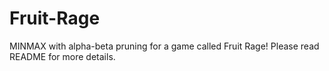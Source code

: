 # Fruit-Rage
MINMAX with alpha-beta pruning for a game called Fruit Rage! Please read README for more details.
